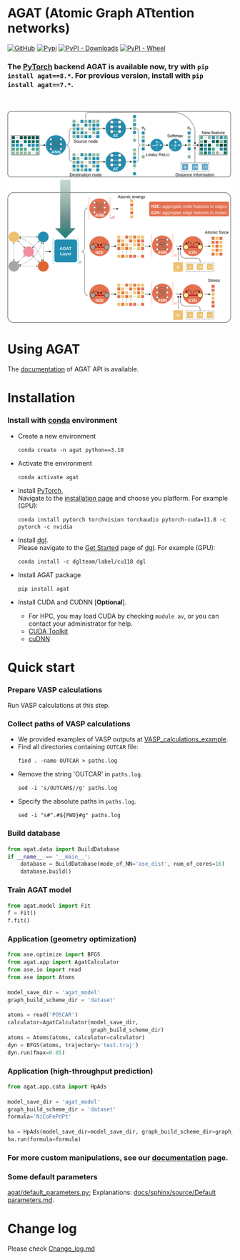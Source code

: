 
# AGAT (Atomic Graph ATtention networks)
[![GitHub](https://img.shields.io/github/license/jzhang-github/AGAT)](https://github.com/jzhang-github/AGAT/blob/main/LICENSE)
[![Pypi](https://img.shields.io/pypi/v/agat.svg)](https://pypi.org/project/agat/)
[![PyPI - Downloads](https://img.shields.io/pypi/dm/agat)](https://pypi.org/project/agat/)
[![PyPI - Wheel](https://img.shields.io/pypi/wheel/agat)](https://pypi.org/project/agat/)

<!--
[![Documentation Status](https://readthedocs.org/projects/agat/badge/?version=latest)](https://jzhang-github.github.io/AGAT/)
-->
 
 ### The [PyTorch](https://pytorch.org/) backend AGAT is available now, try with `pip install agat==8.*`. For previous version, install with `pip install agat==7.*`.
  <br>  <br>  ![Model architecture](files/architecture.svg)

# Using AGAT
The [documentation](https://jzhang-github.github.io/AGAT/) of AGAT API is available.

# Installation

### Install with [conda](https://conda.io/projects/conda/en/latest/user-guide/install/index.html) environment
- Create a new environment   
  ```console
  conda create -n agat python==3.10
  ```

- Activate the environment  
  ```console
  conda activate agat
  ```

- Install [PyTorch](https://pytorch.org/),   
  Navigate to the [installation page](https://pytorch.org/get-started/locally/#start-locally) and choose you platform.
  For example (GPU):
  ```console
  conda install pytorch torchvision torchaudio pytorch-cuda=11.8 -c pytorch -c nvidia
  ```

- Install [dgl](https://www.dgl.ai/).   
Please navigate to the [Get Started](https://www.dgl.ai/pages/start.html) page of [dgl](https://www.dgl.ai/). 
For example (GPU):  
  ```console
  conda install -c dglteam/label/cu118 dgl
  ```

- Install AGAT package  
  ```console
  pip install agat
  ```

- Install CUDA and CUDNN [**Optional**].
	- For HPC, you may load CUDA by checking `module av`, or you can contact your administrator for help.
	- [CUDA Toolkit](https://developer.nvidia.com/cuda-downloads)
	- [cuDNN](https://developer.nvidia.com/cudnn)

# Quick start
### Prepare VASP calculations
Run VASP calculations at this step.

### Collect paths of VASP calculations
- We provided examples of VASP outputs at [VASP_calculations_example](https://github.com/jzhang-github/AGAT/tree/v1.0.0/files/VASP_calculations_example).   
- Find all directories containing `OUTCAR` file:   
  ```
  find . -name OUTCAR > paths.log
  ```    
- Remove the string 'OUTCAR' in `paths.log`.   
  ```
  sed -i 's/OUTCAR$//g' paths.log
  ```   
- Specify the absolute paths in `paths.log`.   
  ```
  sed -i "s#^.#${PWD}#g" paths.log
  ``` 

### Build database
```python
from agat.data import BuildDatabase
if __name__ == '__main__':
    database = BuildDatabase(mode_of_NN='ase_dist', num_of_cores=16)
    database.build()
```

### Train AGAT model
```python
from agat.model import Fit
f = Fit()
f.fit()
```

### Application (geometry optimization)
```python
from ase.optimize import BFGS
from agat.app import AgatCalculator
from ase.io import read
from ase import Atoms

model_save_dir = 'agat_model'
graph_build_scheme_dir = 'dataset'

atoms = read('POSCAR')
calculator=AgatCalculator(model_save_dir,
                          graph_build_scheme_dir)
atoms = Atoms(atoms, calculator=calculator)
dyn = BFGS(atoms, trajectory='test.traj')
dyn.run(fmax=0.05)
```
### Application (high-throughput prediction)
```python
from agat.app.cata import HpAds

model_save_dir = 'agat_model'
graph_build_scheme_dir = 'dataset'
formula='NiCoFePdPt'

ha = HpAds(model_save_dir=model_save_dir, graph_build_scheme_dir=graph_build_scheme_dir)
ha.run(formula=formula)
```

### For more custom manipulations, see our [documentation](https://jzhang-github.github.io/AGAT/) page.

<!--
[![Documentation Status](https://readthedocs.org/projects/agat/badge/?version=latest)](https://jzhang-github.github.io/AGAT/)
-->


### Some default parameters
[agat/default_parameters.py](agat/default_parameters.py); Explanations: [docs/sphinx/source/Default parameters.md](https://github.com/jzhang-github/AGAT/blob/main/docs/sphinx/source/Default%20parameters.md).


# Change log  
Please check [Change_log.md](https://github.com/jzhang-github/AGAT/blob/main/Change_log.md)